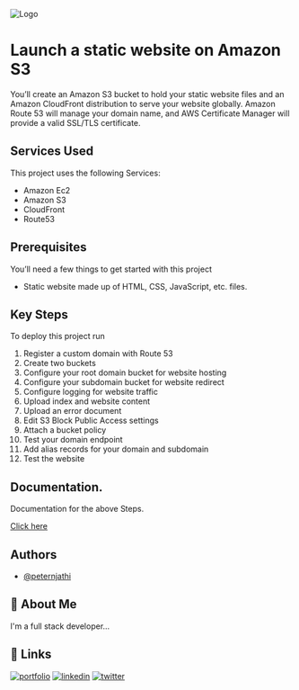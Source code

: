 
![Logo](https://dev-to-uploads.s3.amazonaws.com/uploads/articles/th5xamgrr6se0x5ro4g6.png)


#  Launch a static website on Amazon S3

You’ll create an Amazon S3 bucket to hold your static website files and an Amazon CloudFront distribution to serve your website globally. Amazon Route 53 will manage your domain name, and AWS Certificate Manager will provide a valid SSL/TLS certificate.


## Services Used

This project uses the following Services:

- Amazon Ec2
- Amazon S3
- CloudFront
- Route53


## Prerequisites

You’ll need a few things to get started with this project
- Static website made up of HTML, CSS, JavaScript, etc. files.

## Key Steps

To deploy this project run

1. Register a custom domain with Route 53
2. Create two buckets
3. Configure your root domain bucket for website hosting
4. Configure your subdomain bucket for website redirect
5. Configure logging for website traffic
6. Upload index and website content
7. Upload an error document
8. Edit S3 Block Public Access settings
9. Attach a bucket policy
10. Test your domain endpoint
11. Add alias records for your domain and subdomain
12. Test the website



## Documentation.

 Documentation for the above Steps.

[Click here](https://docs.aws.amazon.com/AmazonS3/latest/userguide/website-hosting-custom-domain-walkthrough.html#website-hosting-custom-domain-walkthrough-domain-registry)


## Authors

- [@peternjathi](https://www.github.com/peternjathi)


## 🚀 About Me
I'm a full stack developer...


## 🔗 Links
[![portfolio](https://img.shields.io/badge/my_portfolio-000?style=for-the-badge&logo=ko-fi&logoColor=white)](https://katherineoelsner.com/)
[![linkedin](https://img.shields.io/badge/linkedin-0A66C2?style=for-the-badge&logo=linkedin&logoColor=white)](https://www.linkedin.com/)
[![twitter](https://img.shields.io/badge/twitter-1DA1F2?style=for-the-badge&logo=twitter&logoColor=white)](https://twitter.com/)

